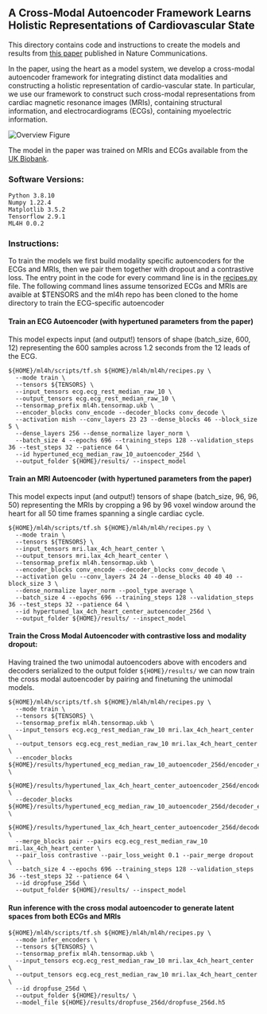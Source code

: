 ## A Cross-Modal Autoencoder Framework Learns Holistic Representations of Cardiovascular State
This directory contains code and instructions to create the models and results from [this paper](https://www.nature.com/articles/s41467-023-38125-0) published in Nature Communications.

In the paper, using the heart as a model system, we develop a cross-modal autoencoder framework for integrating distinct data modalities and constructing a holistic representation of cardio-vascular state. 
In particular, we use our framework to construct such cross-modal representations from cardiac magnetic resonance images (MRIs), containing structural information, and electrocardiograms (ECGs), containing myoelectric information.

![Overview Figure](overview.png)

The model in the paper was trained on MRIs and ECGs available from the [UK Biobank](https://www.ukbiobank.ac.uk/).


### Software Versions:
```
Python 3.8.10
Numpy 1.22.4
Matplotlib 3.5.2
Tensorflow 2.9.1
ML4H 0.0.2
```

### Instructions:
To train the models we first build modality specific autoencoders for the ECGs and MRIs, then we pair them together with dropout and a contrastive loss.
The entry point in the code for every command line is in the [recipes.py](../../ml4h/recipes.py) file.
The following command lines assume tensorized ECGs and MRIs are avaible at $TENSORS and the ml4h repo has been cloned to the home directory to train the ECG-specific autoencoder

#### Train an ECG Autoencoder (with hypertuned parameters from the paper)
This model expects input (and output!) tensors of shape (batch_size, 600, 12) representing the 600 samples across 1.2 seconds from the 12 leads of the ECG.
```
${HOME}/ml4h/scripts/tf.sh ${HOME}/ml4h/ml4h/recipes.py \
  --mode train \
  --tensors ${TENSORS} \
  --input_tensors ecg.ecg_rest_median_raw_10 \
  --output_tensors ecg.ecg_rest_median_raw_10 \
  --tensormap_prefix ml4h.tensormap.ukb \
  --encoder_blocks conv_encode --decoder_blocks conv_decode \
  --activation mish --conv_layers 23 23 --dense_blocks 46 --block_size 5 \
  --dense_layers 256 --dense_normalize layer_norm \
  --batch_size 4 --epochs 696 --training_steps 128 --validation_steps 36 --test_steps 32 --patience 64 \
  --id hypertuned_ecg_median_raw_10_autoencoder_256d \
  --output_folder ${HOME}/results/ --inspect_model 
```

#### Train an MRI Autoencoder (with hypertuned parameters from the paper)
This model expects input (and output!) tensors of shape (batch_size, 96, 96, 50) representing the MRIs by cropping a 96 by 96 voxel window around the heart for all 50 time frames spanning a single cardiac cycle.
```
${HOME}/ml4h/scripts/tf.sh ${HOME}/ml4h/ml4h/recipes.py \
  --mode train \
  --tensors ${TENSORS} \
  --input_tensors mri.lax_4ch_heart_center \
  --output_tensors mri.lax_4ch_heart_center \
  --tensormap_prefix ml4h.tensormap.ukb \
  --encoder_blocks conv_encode --decoder_blocks conv_decode \
  --activation gelu --conv_layers 24 24 --dense_blocks 40 40 40 --block_size 3 \
  --dense_normalize layer_norm --pool_type average \
  --batch_size 4 --epochs 696 --training_steps 128 --validation_steps 36 --test_steps 32 --patience 64 \
  --id hypertuned_lax_4ch_heart_center_autoencoder_256d \
  --output_folder ${HOME}/results/ --inspect_model 
```

#### Train the Cross Modal Autoencoder with contrastive loss and modality dropout:
Having trained the two unimodal autoencoders above with encoders and decoders serialized to the output folder `${HOME}/results/` we can now train the cross modal autoencoder by pairing and finetuning the unimodal models.
```
${HOME}/ml4h/scripts/tf.sh ${HOME}/ml4h/ml4h/recipes.py \
  --mode train \
  --tensors ${TENSORS} \
  --tensormap_prefix ml4h.tensormap.ukb \
  --input_tensors ecg.ecg_rest_median_raw_10 mri.lax_4ch_heart_center \
  --output_tensors ecg.ecg_rest_median_raw_10 mri.lax_4ch_heart_center \
  --encoder_blocks ${HOME}/results/hypertuned_ecg_median_raw_10_autoencoder_256d/encoder_ecg_rest_median_raw_10.h5 \
                   ${HOME}/results/hypertuned_lax_4ch_heart_center_autoencoder_256d/encoder_lax_4ch_heart_center.h5 \
  --decoder_blocks ${HOME}/results/hypertuned_ecg_median_raw_10_autoencoder_256d/decoder_ecg_rest_median_raw_10.h5 \
                   ${HOME}/results/hypertuned_lax_4ch_heart_center_autoencoder_256d/decoder_lax_4ch_heart_center.h5 \
  --merge_blocks pair --pairs ecg.ecg_rest_median_raw_10 mri.lax_4ch_heart_center \
  --pair_loss contrastive --pair_loss_weight 0.1 --pair_merge dropout \
  --batch_size 4 --epochs 696 --training_steps 128 --validation_steps 36 --test_steps 32 --patience 64 \
  --id dropfuse_256d \
  --output_folder ${HOME}/results/ --inspect_model 
```

#### Run inference with the cross modal autoencoder to generate latent spaces from both ECGs and MRIs
```
${HOME}/ml4h/scripts/tf.sh ${HOME}/ml4h/ml4h/recipes.py \
  --mode infer_encoders \
  --tensors ${TENSORS} \
  --tensormap_prefix ml4h.tensormap.ukb \
  --input_tensors ecg.ecg_rest_median_raw_10 mri.lax_4ch_heart_center \
  --output_tensors ecg.ecg_rest_median_raw_10 mri.lax_4ch_heart_center \
  --id dropfuse_256d \
  --output_folder ${HOME}/results/ \
  --model_file ${HOME}/results/dropfuse_256d/dropfuse_256d.h5
```

